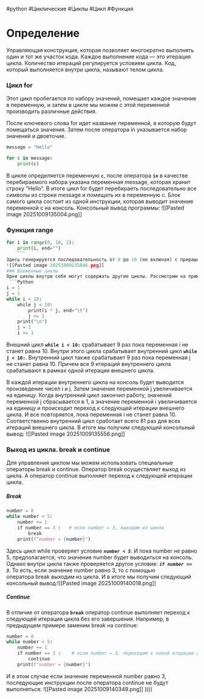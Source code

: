 #python #Циклические #Циклы #Цикл #Функция
# Определение
Управляющая конструкция, которая позволяет многократно выполнять один и тот же участок кода. Каждое выполнение кода — это итерация цикла. Количество итераций регулируется условием цикла. Код, который выполняется внутри цикла, называют телом цикла.

### Цикл for
Этот цикл пробегается по набору значений, помещает каждое значение в переменную, и затем в цикле мы можем с этой переменной производить различные действия.

После ключевого слова for идет название переменной, в которую будут помещаться значения. Затем после оператора in указывается набор значений и двоеточие.

```Python
message = "Hello"

for c in message:
	print(c)
```
В цикле определяется переменную **`c`**, после оператора **`in`** в качестве перебираемого набора указана переменная message, которая хранит строку "Hello". В итоге цикл for будет перебираеть последовательно все символы из строки message и помещать их в переменную c. Блок самого цикла состоит из одной инструкции, которая выводит значение переменной с на консоль. Консольный вывод программы:
![[Pasted image 20251009135004.png]]
### Функция range

```Python
for i in range(0, 10, 2):
	print(i, end="")
	```
Здесь генерируется последовательность от 0 до 10 (не включая) с приращением 2. Консольный вывод программы:
![[Pasted image 20251009135046.png]]
### Вложенные циклы
Одни циклы внутри себя могут содержать другие циклы. Рассмотрим на примере вывода таблицы умножения:
 ```Python
i = 1
j = 1
while i < 10:
    while j < 10:
        print(i * j, end="\t")
        j += 1
    print("\n")
    j = 1
    i += 1
 ```
 Внешний цикл **`while i < 10:`** срабатывает 9 раз пока переменная i не станет равна 10. Внутри этого цикла срабатывает внутренний цикл **`while j < 10:`**. Внутренний цикл также срабатывает 9 раз пока переменная j не станет равна 10. Причем все 9 итераций внутреннего цикла срабатывают в рамках одной итерации внешнего цикла.

В каждой итерации внутреннего цикла на консоль будет выводится произведение чисел i и j. Затем значение переменной j увеличивается на единицу. Когда внутренний цикл закончил работу, значений переменной j сбрасывается в 1, а значение переменной i увеличивается на единицу и происходит переход к следующей итерации внешнего цикла. И все повторяется, пока переменная i не станет равна 10. Соответственно внутренний цикл сработает всего 81 раз для всех итераций внешнего цикла. В итоге мы получим следующий консольный вывод:
 ![[Pasted image 20251009135558.png]]
### Выход из цикла. break и continue
Для управления циклом мы можем использовать специальные операторы break и continue. Оператор break осуществляет выход из цикла. А оператор continue выполняет переход к следующей итерации цикла.

##### Break
```Python
number = 0
while number < 5:
    number += 1
    if number == 3 :   # если number = 3, выходим из цикла
        break
    print(f"number = {number}")
```
Здесь цикл while проверяет условие ***`number < 5`***. И пока number не равно 5, предполагается, что значение number будет выводиться на консоль. Однако внутри цикла также проверяется другое условие: ***`if number == 3`***. То есть, если значение number равно 3, то с помощью оператора break выходим из цикла. И в итоге мы получим следующий консольный вывод:![[Pasted image 20251009140018.png]]
##### Continue
В отличие от оператора **`break`** оператор continue выполняет переход к следующей итерации цикла без его завершения. Например, в предыдущем примере заменим break на continue:
```Python
number = 0
while number < 5:
    number += 1
    if number == 3 :    # если number = 3, переходим к новой итерации цикла.
        continue
    print(f"number = {number}")
```
И в этом случае если значение переменной number равно 3, последующие инструкции после оператора continue не будут выполняться:
![[Pasted image 20251009140349.png]]
))))